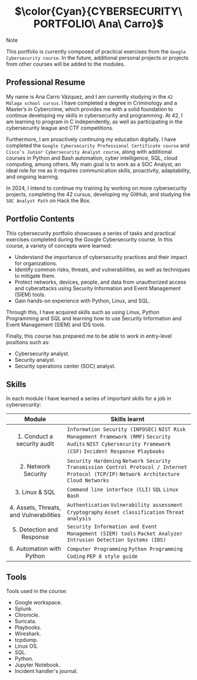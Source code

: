 <div align="center"> 
  
# $\color{Cyan}{CYBERSECURITY\ PORTFOLIO\ Ana\ Carro}$
</div>

> [!NOTE]  
> This portfolio is currently composed of practical exercises from the ```Google Cybersecurity course```. In the future, additional personal projects or projects from other courses will be added to the modules.

## Professional Resume

My name is Ana Carro Vázquez, and I am currently studying in the ```42 Málaga school cursus```. I have completed a degree in Criminology and a Master’s in Cybercrime, which provides me with a solid foundation to continue developing my skills in cybersecurity and programming. At 42, I am learning to program in C independently, as well as participating in the cybersecurity league and CTF competitions.

Furthermore, I am proactively continuing my education digitally. I have completed the ```Google Cybersecurity Professional Certificate course``` and ```Cisco’s Junior Cybersecurity Analyst course```, along with additional courses in Python and Bash automation, cyber intelligence, SQL, cloud computing, among others. My main goal is to work as a SOC Analyst, an ideal role for me as it requires communication skills, proactivity, adaptability, and ongoing learning.

In 2024, I intend to continue my training by working on more cybersecurity projects, completing the 42 cursus, developing my GitHub, and studying the ```SOC Analyst Path``` on Hack the Box.

## Portfolio Contents

This cybersecurity portfolio showcases a series of tasks and practical exercises completed during the Google Cybersecurity course. In this course, a variety of concepts were learned:
- Understand the importance of cybersecurity practices and their impact for organizations.
- Identify common risks, threats, and vulnerabilities, as well as techniques to mitigate them.
- Protect networks, devices, people, and data from unauthorized access and cyberattacks using Security Information and Event Management (SIEM) tools.
- Gain hands-on experience with Python, Linux, and SQL.

Through this, I have acquired skills such as using Linux, Python Programming and SQL and learning how to use Security Information and Event Management (SIEM) and IDS tools. 

Finally, this course has prepared me to be able to work in entry-level positions such as:
- Cybersecurity analyst.
- Security analyst.
- Security operations center (SOC) analyst.

## Skills

In each module I have learned a series of important skills for a job in cybersecurity: 

| Module | Skills learnt |
| :---: | ------------- |
| 1. Conduct a security audit | ```Information Security (INFOSEC)``` ```NIST Risk Management Framework (RMF)``` ```Security Audits``` ```NIST Cybersecurity Framework (CSF)``` ```Incident Response Playbooks``` |
| 2. Network Security | ```Security Hardening``` ```Network Security``` ```Transmission Control Protocol / Internet Protocol (TCP/IP)``` ```Network Architecture``` ```Cloud Networks``` |
| 3. Linux & SQL | ```Command line interface (CLI)``` ```SQL``` ```Linux``` ```Bash``` |
| 4. Assets, Threats, and Vulnerabilities | ```Authentication``` ```Vulnerability assessment``` ```Cryptography``` ```Asset classification``` ```Threat analysis``` |
| 5. Detection and Response | ```Security Information and Event Management (SIEM) tools``` ```Packet Analyzer``` ```Intrusion Detection Systems (IDS)``` |
| 6. Automation with Python | ```Computer Programming``` ```Python Programming``` ```Coding``` ```PEP 8 style guide``` |

## Tools

Tools used in the course:
- Google workspace.
- Splunk.
- Chronicle.
- Suricata.
- Playbooks.
- Wireshark.
- tcpdump.
- Linux OS.
- SQL.
- Python.
- Jupyter Notebook.
- Incident handler's journal.
